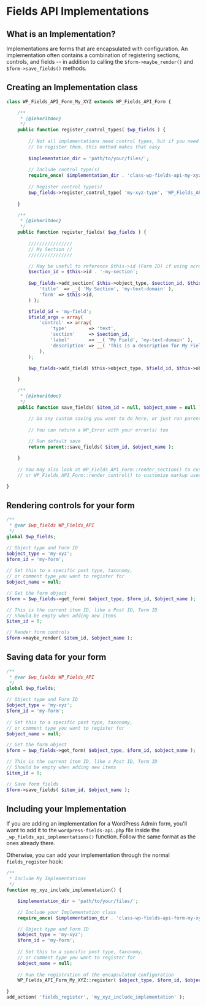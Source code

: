 # Fields API Implementations

## What is an Implementation?

Implementations are forms that are encapsulated with configuration. An implementation often contains a combination of registering sections, controls, and fields -- in addition to calling the `$form->maybe_render()` and `$form->save_fields()` methods.

## Creating an Implementation class

```php
class WP_Fields_API_Form_My_XYZ extends WP_Fields_API_Form {

	/**
	 * {@inheritdoc}
	 */
	public function register_control_types( $wp_fields ) {
	
		// Not all implementations need control types, but if you need
		// to register them, this method makes that easy
	
		$implementation_dir = 'path/to/your/files/';
		
		// Include control type(s)
		require_once( $implementation_dir . 'class-wp-fields-api-my-xyz-type-control.php' );
		
		// Register control type(s)
		$wp_fields->register_control_type( 'my-xyz-type', 'WP_Fields_API_My_XYZ_Type_Control' );
	
	}

	/**
	 * {@inheritdoc}
	 */
	public function register_fields( $wp_fields ) {
	
		////////////////
		// My Section //
		////////////////

		// May be useful to reference $this->id (Form ID) if using across multiple object names
		$section_id = $this->id . '-my-section';
		
		$wp_fields->add_section( $this->object_type, $section_id, $this->object_name, array(
			'title'  => __( 'My Section', 'my-text-domain' ),
			'form' => $this->id,
		) );

		$field_id = 'my-field';
		$field_args = array(
			'control' => array(
				'type'        => 'text',
				'section'     => $section_id,
				'label'       => __( 'My Field', 'my-text-domain' ),
				'description' => __( 'This is a description for My Field.', 'my-text-domain' ),
			),
		);

		$wp_fields->add_field( $this->object_type, $field_id, $this->object_name, $field_args );

	}

	/**
	 * {@inheritdoc}
	 */
	public function save_fields( $item_id = null, $object_name = null ) {

		// Do any custom saving you want to do here, or just run parent::save_fields()
		
		// You can return a WP_Error with your error(s) too
		
		// Run default save
		return parent::save_fields( $item_id, $object_name );

	}
	
	// You may also look at WP_Fields_API_Form::render_section() to customize markup used
	// or WP_Fields_API_Form::render_control() to customize markup used

}
```

## Rendering controls for your form

```php
/**
 * @var $wp_fields WP_Fields_API
 */
global $wp_fields;

// Object type and Form ID
$object_type = 'my-xyz';
$form_id = 'my-form';
	
// Set this to a specific post type, taxonomy,
// or comment type you want to register for
$object_name = null;

// Get the form object
$form = $wp_fields->get_form( $object_type, $form_id, $object_name );

// This is the current item ID, like a Post ID, Term ID
// Should be empty when adding new items
$item_id = 0;

// Render form controls
$form->maybe_render( $item_id, $object_name );
```

## Saving data for your form

```php
/**
 * @var $wp_fields WP_Fields_API
 */
global $wp_fields;

// Object type and Form ID
$object_type = 'my-xyz';
$form_id = 'my-form';
	
// Set this to a specific post type, taxonomy,
// or comment type you want to register for
$object_name = null;

// Get the form object
$form = $wp_fields->get_form( $object_type, $form_id, $object_name );

// This is the current item ID, like a Post ID, Term ID
// Should be empty when adding new items
$item_id = 0;

// Save form fields
$form->save_fields( $item_id, $object_name );
```

## Including your Implementation

If you are adding an implementation for a WordPress Admin form, you'll want to add it to the `wordpress-fields-api.php` file inside the `_wp_fields_api_implementations()` function. Follow the same format as the ones already there.
 
Otherwise, you can add your implementation through the normal `fields_register` hook:
 
```php
/**
 * Include My Implementations
 */
function my_xyz_include_implementation() {

	$implementation_dir = 'path/to/your/files/';

	// Include your Implementation class
	require_once( $implementation_dir . 'class-wp-fields-api-form-my-xyz.php' );

	// Object type and Form ID
	$object_type = 'my-xyz';
	$form_id = 'my-form';
	
	// Set this to a specific post type, taxonomy,
	// or comment type you want to register for
	$object_name = null;
	
	// Run the registration of the encapsulated configuration
	WP_Fields_API_Form_My_XYZ::register( $object_type, $form_id, $object_name );

}
add_action( 'fields_register', 'my_xyz_include_implementation' );
```
